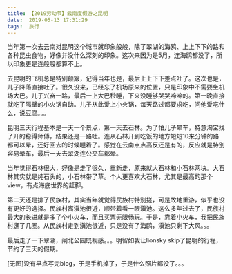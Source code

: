 ```yaml
---
title: 【2019劳动节】云南度假游之昆明
date:  2019-05-13 17:31:29
tags:  旅行
---
```


当年第一次去云南对昆明这个城市就印象般般，除了翠湖的海鸥、上上下下的路和各种昆虫食物，好像并没什么深刻的印象。这次来因为是5月，连海鸥都没了，所以印象更是连般般都算不上。
<!--more-->
  去昆明的飞机总是特别颠簸，记得当年也是，最后上上下下差点吐了。这次也是，儿子降落直接吐了。很久没来，已经忘了机场原来的位置，只是印象中不需要坐机场大巴。儿子兴奋一路，最后一上大巴秒睡，下来没睡够哭哭啼啼的。第一晚直接就吃了隔壁的小火锅自助。儿子从此爱上小火锅，每天路过都要求吃，问他爱吃什么，说豆腐。。。

  昆明三天行程基本是一天一个景点，第一天去石林。为了怕儿子晕车，特意淘宝找了开的稳得师傅，结果还是一路吐。连从石林开到吃饭的地方短短10来分钟的路都可以晕，还好回去的时候睡着了。感觉在云南点点高反还是有的，反应就是特别容易晕车，最后一天去翠湖连公交车都晕。

  当年觉得石林很大，好像是走了很久，重新走，原来就大石林和小石林两块。大石林其实就是纯石头的，小石林带了草。个人更喜欢大石林，尤其是最高的那个view，有点海底世界的赶脚。

  第二天还是排了民族村，其实当年就觉得民族村特别搓，可是故地重游，似乎也没有更好的选择。民族村离滇池很近，顺带着看一眼滇池。这么多年过去了，民族村最大的长进就是多了个小火车，而且买票无限畅玩。于是，靠着小火车，我把民族村逛了几圈。从民族村走到滇池很近，只是没有了海鸥，滇池只剩下大风。。。

  最后走了一下翠湖，闸北公园既视感。。。明智如我让lionsky skip了昆明的行程，节约了三天的假期。

  [无图]没有早点写完blog，于是手机掉了，于是什么照片都没了。。。


